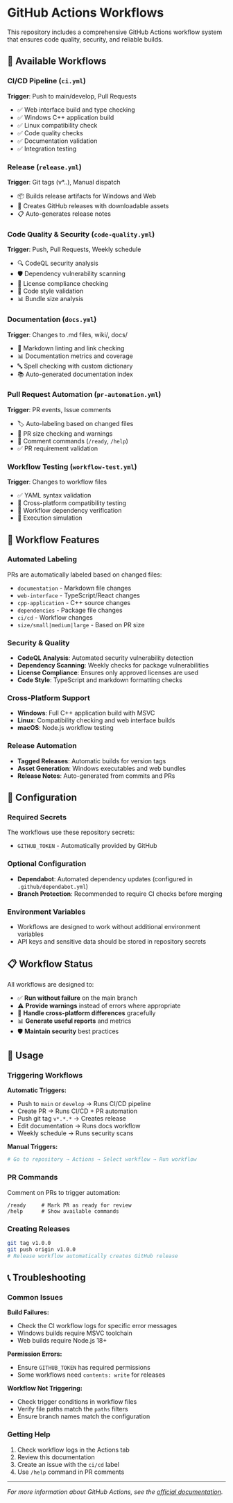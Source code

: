 # GitHub Actions Workflows

This repository includes a comprehensive GitHub Actions workflow system that ensures code quality, security, and reliable builds.

## 🔄 Available Workflows

### CI/CD Pipeline (`ci.yml`)
**Trigger**: Push to main/develop, Pull Requests
- ✅ Web interface build and type checking
- ✅ Windows C++ application build
- ✅ Linux compatibility check
- ✅ Code quality checks
- ✅ Documentation validation
- ✅ Integration testing

### Release (`release.yml`)
**Trigger**: Git tags (v*.*.*), Manual dispatch
- 📦 Builds release artifacts for Windows and Web
- 🚀 Creates GitHub releases with downloadable assets
- 📋 Auto-generates release notes

### Code Quality & Security (`code-quality.yml`)
**Trigger**: Push, Pull Requests, Weekly schedule
- 🔍 CodeQL security analysis
- 🛡️ Dependency vulnerability scanning
- 📜 License compliance checking
- 🎨 Code style validation
- 📊 Bundle size analysis

### Documentation (`docs.yml`)
**Trigger**: Changes to .md files, wiki/, docs/
- 📝 Markdown linting and link checking
- 📊 Documentation metrics and coverage
- 🔤 Spell checking with custom dictionary
- 📚 Auto-generated documentation index

### Pull Request Automation (`pr-automation.yml`)
**Trigger**: PR events, Issue comments
- 🏷️ Auto-labeling based on changed files
- 📏 PR size checking and warnings
- 🤖 Comment commands (`/ready`, `/help`)
- ✅ PR requirement validation

### Workflow Testing (`workflow-test.yml`)
**Trigger**: Changes to workflow files
- ✅ YAML syntax validation
- 🧪 Cross-platform compatibility testing
- 🔧 Workflow dependency verification
- 🚀 Execution simulation

## 🎯 Workflow Features

### Automated Labeling
PRs are automatically labeled based on changed files:
- `documentation` - Markdown file changes
- `web-interface` - TypeScript/React changes
- `cpp-application` - C++ source changes
- `dependencies` - Package file changes
- `ci/cd` - Workflow changes
- `size/small|medium|large` - Based on PR size

### Security & Quality
- **CodeQL Analysis**: Automated security vulnerability detection
- **Dependency Scanning**: Weekly checks for package vulnerabilities
- **License Compliance**: Ensures only approved licenses are used
- **Code Style**: TypeScript and markdown formatting checks

### Cross-Platform Support
- **Windows**: Full C++ application build with MSVC
- **Linux**: Compatibility checking and web interface builds
- **macOS**: Node.js workflow testing

### Release Automation
- **Tagged Releases**: Automatic builds for version tags
- **Asset Generation**: Windows executables and web bundles
- **Release Notes**: Auto-generated from commits and PRs

## 🔧 Configuration

### Required Secrets
The workflows use these repository secrets:
- `GITHUB_TOKEN` - Automatically provided by GitHub

### Optional Configuration
- **Dependabot**: Automated dependency updates (configured in `.github/dependabot.yml`)
- **Branch Protection**: Recommended to require CI checks before merging

### Environment Variables
- Workflows are designed to work without additional environment variables
- API keys and sensitive data should be stored in repository secrets

## 📋 Workflow Status

All workflows are designed to:
- ✅ **Run without failure** on the main branch
- ⚠️ **Provide warnings** instead of errors where appropriate
- 🔄 **Handle cross-platform differences** gracefully
- 📊 **Generate useful reports** and metrics
- 🛡️ **Maintain security** best practices

## 🚀 Usage

### Triggering Workflows

**Automatic Triggers:**
- Push to `main` or `develop` → Runs CI/CD pipeline
- Create PR → Runs CI/CD + PR automation
- Push git tag `v*.*.*` → Creates release
- Edit documentation → Runs docs workflow
- Weekly schedule → Runs security scans

**Manual Triggers:**
```bash
# Go to repository → Actions → Select workflow → Run workflow
```

### PR Commands
Comment on PRs to trigger automation:
```
/ready     # Mark PR as ready for review
/help      # Show available commands
```

### Creating Releases
```bash
git tag v1.0.0
git push origin v1.0.0
# Release workflow automatically creates GitHub release
```

## 📞 Troubleshooting

### Common Issues

**Build Failures:**
- Check the CI workflow logs for specific error messages
- Windows builds require MSVC toolchain
- Web builds require Node.js 18+

**Permission Errors:**
- Ensure `GITHUB_TOKEN` has required permissions
- Some workflows need `contents: write` for releases

**Workflow Not Triggering:**
- Check trigger conditions in workflow files
- Verify file paths match the `paths` filters
- Ensure branch names match the configuration

### Getting Help

1. Check workflow logs in the Actions tab
2. Review this documentation
3. Create an issue with the `ci/cd` label
4. Use `/help` command in PR comments

---

*For more information about GitHub Actions, see the [official documentation](https://docs.github.com/en/actions).*